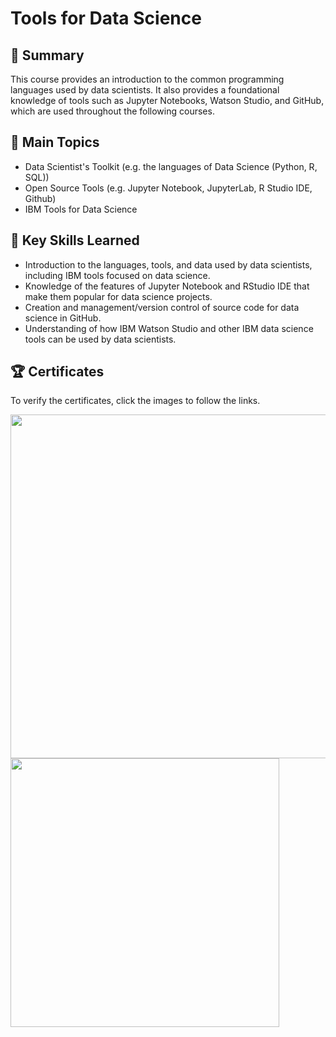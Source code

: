 # Tools for Data Science

## 📄 Summary
This course provides an introduction to the common programming languages used by data scientists. It also provides a foundational knowledge of tools such as Jupyter Notebooks, Watson Studio, and GitHub, which are used throughout the following courses.

## 📑 Main Topics
* Data Scientist's Toolkit (e.g. the languages of Data Science (Python, R, SQL))
* Open Source Tools (e.g. Jupyter Notebook, JupyterLab, R Studio IDE, Github)
* IBM Tools for Data Science

## 🔑 Key Skills Learned
* Introduction to the languages, tools, and data used by data scientists, including IBM tools focused on data science.
* Knowledge of the features of Jupyter Notebook and RStudio IDE that make them popular for data science projects.
* Creation and management/version control of source code for data science in GitHub.
* Understanding of how IBM Watson Studio and other IBM data science tools can be used by data scientists.

## 🏆 Certificates
To verify the certificates, click the images to follow the links.

[<img src="https://user-images.githubusercontent.com/13508894/277462501-a312382f-9c4b-426b-b332-38de1ca2a470.png" width="550">](https://www.coursera.org/account/accomplishments/verify/4C6CQM7VXH2G)[<img src="https://user-images.githubusercontent.com/13508894/277461386-1dfb4186-c105-4471-97d4-50731947a326.png" width="430">](https://www.credly.com/badges/a6d4cc61-516f-4066-8e42-4191775d16c5/public_url)



